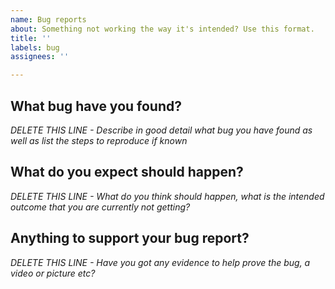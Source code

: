```yaml
---
name: Bug reports
about: Something not working the way it's intended? Use this format.
title: ''
labels: bug
assignees: ''

---
```


<h2>What bug have you found?</h2>

*DELETE THIS LINE - Describe in good detail what bug you have found as well as list the steps to reproduce if known*

<h2>What do you expect should happen?</h2>

*DELETE THIS LINE - What do you think should happen, what is the intended outcome that you are currently not getting?*

<h2>Anything to support your bug report?</h2>

*DELETE THIS LINE - Have you got any evidence to help prove the bug, a video or picture etc?*
